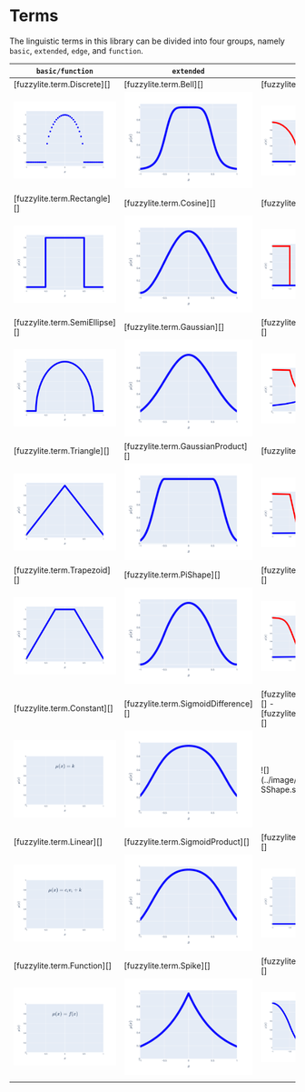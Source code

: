 # Terms

The linguistic terms in this library can be divided into four groups, namely `basic`, `extended`, `edge`, and
`function`.

| `basic/function`                       	 | `extended`                                  	 | `edge`                                               	  |
|------------------------------------------|-----------------------------------------------|---------------------------------------------------------|
| [fuzzylite.term.Discrete][]            	 | [fuzzylite.term.Bell][]                     	 | [fuzzylite.term.Arc][]                               	  |
| ![](../image/term/Discrete.svg )    	    | ![](../image/term/Bell.svg)              	    | ![](../image/term/Arc.svg)                        	     |
| [fuzzylite.term.Rectangle][]           	 | [fuzzylite.term.Cosine][]                   	 | [fuzzylite.term.Binary][]                            	  |
| ![](../image/term/Rectangle.svg)    	    | ![](../image/term/Cosine.svg)            	    | ![](../image/term/Binary.svg)                     	     |
| [fuzzylite.term.SemiEllipse][]         	 | [fuzzylite.term.Gaussian][]                 	 | [fuzzylite.term.Concave][]                           	  |
| ![](../image/term/SemiEllipse.svg ) 	    | ![](../image/term/Gaussian.svg)          	    | ![](../image/term/Concave.svg)                    	     |
| [fuzzylite.term.Triangle][]            	 | [fuzzylite.term.GaussianProduct][]          	 | [fuzzylite.term.Ramp][]                              	  |
| ![](../image/term/Triangle.svg )    	    | ![](../image/term/GaussianProduct.svg)   	    | ![](../image/term/Ramp.svg)                       	     |
| [fuzzylite.term.Trapezoid][]           	 | [fuzzylite.term.PiShape][]                  	 | [fuzzylite.term.Sigmoid][]                           	  |
| ![](../image/term/Trapezoid.svg)    	    | ![](../image/term/PiShape.svg)           	    | ![](../image/term/Sigmoid.svg)                    	     |
| [fuzzylite.term.Constant][]            	 | [fuzzylite.term.SigmoidDifference][]        	 | [fuzzylite.term.SShape][]	- [fuzzylite.term.ZShape][] 	 |
| ![](../image/term/Constant.svg)     	    | ![](../image/term/SigmoidDifference.svg) 	    | ![](../image/term/ZShape - SShape.svg)            	     |
| [fuzzylite.term.Linear][]              	 | [fuzzylite.term.SigmoidProduct][]           	 | [fuzzylite.term.SShape][]                            	  |
| ![](../image/term/Linear.svg)       	    | ![](../image/term/SigmoidProduct.svg)    	    | ![](../image/term/SShape.svg)                     	     |
| [fuzzylite.term.Function][]            	 | [fuzzylite.term.Spike][]                    	 | [fuzzylite.term.ZShape][]                            	  |
| ![](../image/term/Function.svg)     	    | ![](../image/term/Spike.svg)             	    | ![](../image/term/ZShape.svg)                     	     |
| 	                                        | 	                                             | 	                                                       |

